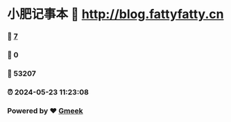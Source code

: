 # 小肥记事本 :link: http://blog.fattyfatty.cn 
### :page_facing_up: [7](http://blog.fattyfatty.cn/tag.html) 
### :speech_balloon: 0 
### :hibiscus: 53207 
### :alarm_clock: 2024-05-23 11:23:08 
### Powered by :heart: [Gmeek](https://github.com/Meekdai/Gmeek)
